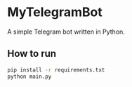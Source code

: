 # MyTelegramBot

A simple Telegram bot written in Python.

## How to run
```bash
pip install -r requirements.txt
python main.py
